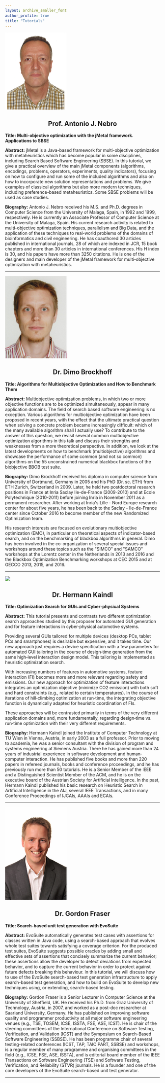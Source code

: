 ```yaml
---
layout: archive_smaller_font
author_profile: true
title: "Tutorials"
---
```


<link rel="stylesheet" href="../css/keynotes.css">

 


<a id="jMetal" href="http://www.lcc.uma.es/~antonio/" target="_blank"><img src="../images/antonio.png" class="keynote_photo" width="200"></a>

<center><h2>Prof. Antonio J. Nebro</h2></center>

<b>Title: Multi-objective optimization with the jMetal framework. Applications to SBSE</b>

<b>Abstract:</b>
jMetal is a Java-based framework for multi-objective optimization with metaheuristics which has become popular in some disciplines, including Search Based Software Engineering (SBSE). In this tutorial, we give a practical overview of the main jMetal components (algorithms, encodings, problems, operators, experiments, quality indicators), focusing on how to configure and run some of the included algorithms and also on how to incorporate new solution representations and problems. We give examples of classical algorithms but also more modern techniques, including preference-based metaheuristics. Some SBSE problems will be used as case studies.

<b>Biography:</b> 
Antonio J. Nebro received his M.S. and Ph.D. degrees in Computer Science from the University of Malaga, Spain, in 1992 and 1999, respectively. He is currently 
an Associate Professor of Computer Science at the University of Malaga, Spain. His current research activity is related to multi-objective optimization techniques, 
parallelism and Big Data, and the application of these techniques to real-world problems of the domains of bioinformatics and civil engineering. He has 
coauthored 30 articles published in international journals, 28 of which are indexed in JCR, 15 book chapters and more than 30 articles in international conferences. 
His H index is 30, and his papers have more than 3250 citations. He is one of the designers and main developer of the jMetal framework for multi-objective optimization with metaheuristics.

---

<a id="benchmarking" href="http://researchers.lille.inria.fr/~brockhof/" target="_blank"><img src="../images/dimo.jpg" class="keynote_photo" width="200"></a>

<center><h2>Dr. Dimo Brockhoff</h2></center>

<b>Title: Algorithms for Multiobjective Optimization and How to Benchmark Them</b>

<b>Abstract:</b>
Multiobjective optimization problems, in which two or more objective functions are to be optimized simultaneously, appear in many application domains. The field of search based software engineering is no exception.
Various algorithms for multiobjective optimization have been proposed in recent years, with the effect that the ultimate practical question when solving a concrete problem became increasingly difficult: which of the many available algorithm shall I actually use? To contribute to the answer of this question, we revisit several common multiobjective optimization algorithms in this talk and discuss their strengths and weaknesses from a more theoretical perspective. In addition, we look at the latest developments on how to benchmark (multiobjective) algorithms and showcase the performance of some common (and not so common) algorithms on the 55 unconstrained numerical blackbox functions of the biobjective BBOB test suite.

<b>Biography:</b> 
Dimo Brockhoff received his diploma in computer science from University of
Dortmund, Germany in 2005 and his PhD (Dr. sc. ETH) from ETH Zurich,
Switzerland in 2009. Later, he held two postdoctoral research positions in
France at Inria Saclay Ile-de-France (2009-2010) and at Ecole Polytechnique
(2010-2011) before joining Inria in November 2011 as a permanent researcher.
After working at Inria's Lille - Nord Europe research center for about five
years, he has been back to the Saclay - Ile-de-France center since October
2016 to become member of the new Randomized Optimization team.

His research interests are focused on evolutionary multiobjective
optimization (EMO), in particular on theoretical aspects of indicator-based
search, and on the benchmarking of blackbox algorithms in general. Dimo has
been involved in the co-organization of several special issues and workshops
around these topics such as the "SIMCO" and "SAMCO" workshops at the Lorentz
center in the Netherlands in 2013 and 2016 and the Blackbox Optimization
Benchmarking workshops at CEC 2015 and at GECCO 2013, 2015, and 2016.

---

<a id="cyber_gui" href="http://www.ict.tuwien.ac.at/kaindl" target="_blank"><img src="https://chessprogramming.wikispaces.com/file/view/Kaindl_Hermann.jpg/321639194/Kaindl_Hermann.jpg" class="keynote_photo" width="200"></a>

<center><h2>Dr. Hermann Kaindl</h2></center> 

<b>Title: Optimization Search for GUIs and Cyber‐physical Systems</b>

<b>Abstract:</b>
This tutorial presents and contrasts two different optimization search approaches studied by this proposer for automated GUI generation and for feature interactions in cyber‐physical automotive systems.  

Providing several GUIs tailored for multiple devices (desktop PCs, tablet PCs and smartphones) is desirable but expensive, and it takes time. Our new approach just requires a device specification with a few parameters for automated GUI tailoring in the course of design‐time generation from the same high‐level interaction design model. This tailoring is implemented as heuristic optimization search. 

With increasing numbers of features in automotive systems, feature interaction (FI) becomes more and more relevant regarding safety and emissions. Our new approach for optimization of feature interactions integrates an optimization objective (minimize CO2  emission) with both soft and hard constraints (e.g., related to certain temperatures). In the course of iterations of hill‐climbing optimization at run‐time, the integrating objective function is dynamically adapted for heuristic coordination of FIs. 

These approaches will be contrasted primarily in terms of the very different application domains and, more fundamentally, regarding design‐time vs. run‐time optimization with their very different requirements.

<b>Biography:</b> 
Hermann Kaindl joined the Institute of Computer Technology at TU Wien in Vienna, Austria, in early 2003 as a full professor. Prior to moving to academia, he was a senior consultant with the division of program and systems engineering at  Siemens  Austria.  There he has gained more than 24 years of industrial experience in software development and human‐computer interaction. He has published five books and more than 220 papers in refereed journals, books and conference proceedings, and he has previously run more than 50 tutorials. He is a Senior Member of the IEEE and a Distinguished Scientist Member of the ACM, and he is on the executive board of the Austrian Society for Artificial Intelligence. In the past, Hermann Kaindl published his basic research on Heuristic Search in Artificial Intelligence in the AIJ, several IEEE Transactions, and in many Conference Proceedings of IJCAIs, AAAIs and ECAIs.

---

<a id="evosuite" href="http://staffwww.dcs.shef.ac.uk/people/G.Fraser/" target="_blank"><img src="../images/gordon.jpg" class="keynote_photo" width="200"></a>

<center><h2>Dr. Gordon Fraser</h2></center> 

<b>Title: Search-based unit test generation with EvoSuite</b>

<b>Abstract:</b>
EvoSuite automatically generates test cases with assertions for classes written in Java code, using a search-based approach that evolves whole test suites towards satisfying a coverage criterion. For the produced test suites, EvoSuite suggests possible oracles by adding small and effective sets of assertions that concisely summarize the current behavior; these assertions allow the developer to detect deviations from expected behavior, and to capture the current behavior in order to protect against future defects breaking this behaviour. In this tutorial, we will discuss how to use of the EvoSuite search-based test generation infrastructure to apply search-based test generation, and how to build on EvoSuite to develop new techniques using, or extending, search-based testing.

<b>Biography:</b> 
Gordon Fraser is a Senior Lecturer in Computer Science at the University of Sheffield, UK. He received his Ph.D. from Graz University of Technology, Austria, in 2007, and worked as a post-doc researcher at Saarland University, Germany. He has published on improving software quality and programmer productivity at all major software engineering venues (e.g., TSE, TOSEM, ICSE, ISSTA, FSE, ASE, ICST). He is chair of the steering committees of the International Conference on Software Testing, Verification, and Validation (ICST) and the Symposium on Search-Based Software Engineering (SSBSE). He has been programme chair of several testing-related conferences (ICST, TAP, TAIC PART, SSBSE) and workshops, is a regular member of many programme and organising committees in the field (e.g., ICSE, FSE, ASE, ISSTA), and is editorial board member of the IEEE Transactions on Software Engineering (TSE) and Software Testing, Verification, and Reliability (STVR) journals. He is a founder and one of the core developers of the EvoSuite search-based unit test generator.

---
